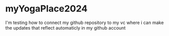 # myYogaPlace2024

I'm testing how to connect my github repository to my vc where i can make the updates that reflect automaticly in my github account
